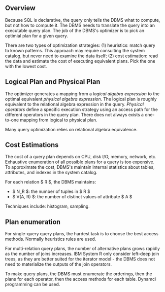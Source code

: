 

## Overview

Because SQL is declarative, the query only tells the DBMS what to compute, but not how to compute it. The DBMS needs to translate the query into an executable query plan. The job of the DBMS's optimizer is to pick an optimial plan for a given query.

There are two types of optimization strategies: (1) heuristics: match query to known patterns. This approach may require consulting the system catalog, but never need to examine the data itself; (2) cost estimation: read the data and estimate the cost of executing equivalent plans. Pick the one with the lowest cost.



## Logical Plan and Physical Plan

The optimizer generates a mapping from a *logical algebra expression* to the optimal equivalent *physical algebra expression*. The logical plan is roughly equivalent to the relational algebra expression in the query. *Physical operators* define a specific execution strategy using an access path for the different operators in the query plan. There does not always exists a one-to-one mapping from logical to physical plan.

Many query optimization relies on relational algebra equivalence. 



## Cost Estimations

The cost of a query plan depends on CPU, disk I/O, memory, network, etc. Exhaustive enumeration of all possible plans for a query is too expensive. To approximate the cost, DBMS's maintain internal statistics about tables, attributes, and indexes in the system catalog.

For each relation $ R $, the DBMS maintains:

- $ N_R $: the number of tuples in $ R $
- $ V(A, R) $: the number of distinct values of attribute $ A $

Techniques include: histogram, sampling.



## Plan enumeration

For single-query query plans, the hardest task is to choose the best access methods. Normally heuristics rules are used.

For multi-relation query plans, the number of alternative plans grows rapidly as the number of joins increases. IBM System R only consider left-deep join trees, as they are better suited for the iterator model - the DBMS does not need to materialize the outputs of the join operators. 

To make query plans, the DBMS must enumerate the orderings, then the plans for each operator, then the access methods for each table. Dynamci programming can be used.



